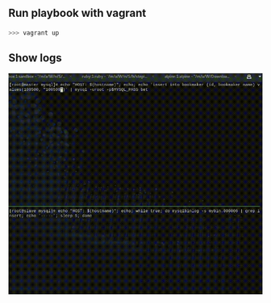 ## Run playbook with vagrant
```bash
>>> vagrant up
```

## Show logs
![Checkout replication](binlog.gif)
